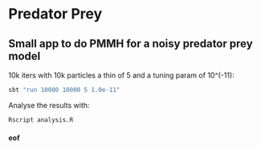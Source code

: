 # Predator Prey

## Small app to do PMMH for a noisy predator prey model

10k iters with 10k particles a thin of 5 and a tuning param of 10^(-11):

```bash
sbt "run 10000 10000 5 1.0e-11"
```

Analyse the results with:

```bash
Rscript analysis.R
```

#### eof
